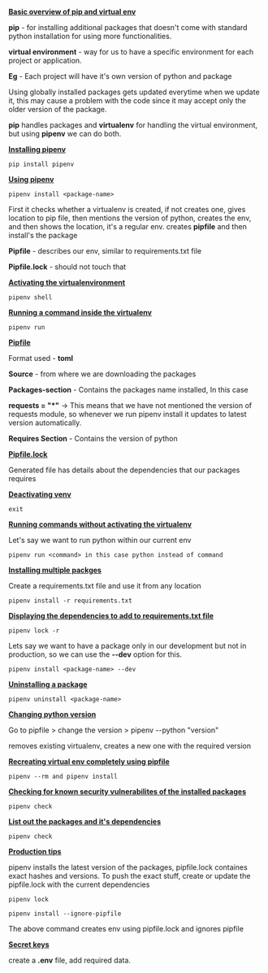 <u>**Basic overview of pip and virtual env**</u> 

**pip** - for installing additional packages that doesn't come with standard python installation for using more functionalities.

**virtual environment** - way for us to have a specific environment for each project or application.

**Eg** - Each project will have it's own version of python and package

Using globally installed packages gets updated everytime when we update it, this may cause a problem with the code since it may accept only the older version of the package.

**pip** handles packages and **virtualenv** for handling the virtual environment, but using **pipenv** we can do both.

**<u>Installing pipenv</u>** 

```
pip install pipenv
```

 **<u>Using pipenv</u>**

```
pipenv install <package-name>
```

First it checks whether a virtualenv is created, if not creates one, gives location to pip file, then mentions the version of python, creates the env, and then shows the location, it's a regular env. creates **pipfile** and then install's the package

**Pipfile** - describes our env, similar to requirements.txt file

**Pipfile.lock** - should not touch that

**<u>Activating the virtualenvironment</u>** 

```
pipenv shell
```

**<u>Running a command inside the virtualenv</u>** 

```
pipenv run
```

<u>**Pipfile**</u>

Format used - **toml**

**Source** - from where we are downloading the packages

**Packages-section** - Contains the packages name installed, In this case

**requests = "*"** -> This means that we have not mentioned the version of requests module, so whenever we run pipenv install it updates to latest version automatically.

**Requires Section** - Contains the version of python

**<u>Pipfile.lock</u>** 

Generated file has details about the dependencies that our packages requires

**<u>Deactivating venv</u>**

```
exit
```

**<u>Running commands without activating the virtualenv</u>**

Let's say we want to run python within our current env

```
pipenv run <command> in this case python instead of command
```

**<u>Installing multiple packges</u>**

Create a requirements.txt file and use it from any location

```
pipenv install -r requirements.txt
```

**<u>Displaying the dependencies to add to requirements.txt file</u>**

```
pipenv lock -r
```

Lets say we want to have a package only in our development but not in production, so we can use the **--dev** option for this.

```
pipenv install <package-name> --dev
```

**<u>Uninstalling a package</u>**

```
pipenv uninstall <package-name>
```

**<u>Changing python version</u>**

Go to pipfile > change the version >  pipenv --python "version"

removes existing virtualenv, creates a new one with the required version

**<u>Recreating virtual env completely using pipfile</u>**

```
pipenv --rm and pipenv install
```

**<u>Checking for known security vulnerabilites of the installed packages</u>** 

```
pipenv check
```

**<u>List out the packages and it's dependencies</u>** 

```
pipenv check
```

**<u>Production tips</u>**

pipenv installs the latest version of the packages, pipfile.lock containes exact hashes and versions. To push the exact stuff, create or update the pipfile.lock with the current dependencies

```
pipenv lock 
```

```
pipenv install --ignore-pipfile
```

The above command creates env using pipfile.lock and ignores pipfile

**<u>Secret keys</u>** 

create a **.env** file, add required data.